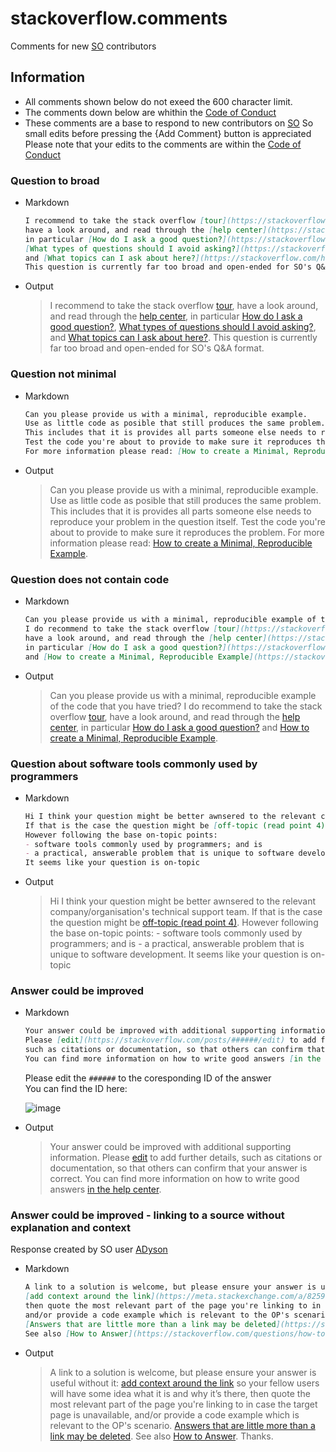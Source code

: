 # stackoverflow.comments
Comments for new [SO][1] contributors

## Information
  - All comments shown below do not exeed the 600 character limit.
  - The comments down below are whithin the [Code of Conduct][2]
  - These comments are a base to respond to new contributors on [SO][1]
    So small edits before pressing the {Add Comment} button is appreciated
    Please note that your edits to the comments are within the [Code of Conduct][2]

[1]: https://stackoverflow.com/
[2]: https://stackoverflow.com/conduct

### Question to broad

- Markdown
  ```markdown
  I recommend to take the stack overflow [tour](https://stackoverflow.com/tour),
  have a look around, and read through the [help center](https://stackoverflow.com/help),
  in particular [How do I ask a good question?](https://stackoverflow.com/help/how-to-ask),
  [What types of questions should I avoid asking?](https://stackoverflow.com/help/dont-ask),
  and [What topics can I ask about here?](https://stackoverflow.com/help/on-topic).
  This question is currently far too broad and open-ended for SO's Q&A format.
  ```
 - Output  
    >   I recommend to take the stack overflow [tour](https://stackoverflow.com/tour),
  have a look around, and read through the [help center](https://stackoverflow.com/help),
  in particular [How do I ask a good question?](https://stackoverflow.com/help/how-to-ask),
  [What types of questions should I avoid asking?](https://stackoverflow.com/help/dont-ask),
  and [What topics can I ask about here?](https://stackoverflow.com/help/on-topic).
  This question is currently far too broad and open-ended for SO's Q&A format.

### Question not minimal

 - Markdown
    ```markdown
    Can you please provide us with a minimal, reproducible example.
    Use as little code as posible that still produces the same problem.
    This includes that it is provides all parts someone else needs to reproduce your problem in the question itself.
    Test the code you're about to provide to make sure it reproduces the problem.
    For more information please read: [How to create a Minimal, Reproducible Example](https://stackoverflow.com/help/minimal-reproducible-example).
    ```
 - Output
    > Can you please provide us with a minimal, reproducible example.
  Use as little code as posible that still produces the same problem.
  This includes that it is provides all parts someone else needs to reproduce your problem in the question itself.
  Test the code you're about to provide to make sure it reproduces the problem.
  For more information please read: [How to create a Minimal, Reproducible Example](https://stackoverflow.com/help/minimal-reproducible-example).

### Question does not contain code

 - Markdown
    ```markdown
    Can you please provide us with a minimal, reproducible example of the code that you have tried?
    I do recommend to take the stack overflow [tour](https://stackoverflow.com/tour),
    have a look around, and read through the [help center](https://stackoverflow.com/help),
    in particular [How do I ask a good question?](https://stackoverflow.com/help/how-to-ask)
    and [How to create a Minimal, Reproducible Example](https://stackoverflow.com/help/minimal-reproducible-example).
    ```
 - Output
    > Can you please provide us with a minimal, reproducible example of the code that you have tried?
    I do recommend to take the stack overflow [tour](https://stackoverflow.com/tour),
    have a look around, and read through the [help center](https://stackoverflow.com/help),
    in particular [How do I ask a good question?](https://stackoverflow.com/help/how-to-ask)
    and [How to create a Minimal, Reproducible Example](https://stackoverflow.com/help/minimal-reproducible-example).

### Question about software tools commonly used by programmers


 - Markdown
    ```markdown
    Hi I think your question might be better awnsered to the relevant company/organisation's technical support team.
    If that is the case the question might be [off-topic (read point 4)](https://stackoverflow.com/help/on-topic).
    However following the base on-topic points:
    - software tools commonly used by programmers; and is
    - a practical, answerable problem that is unique to software development
    It seems like your question is on-topic
    ```
 - Output
    > Hi I think your question might be better awnsered to the relevant company/organisation's technical support team.
    If that is the case the question might be [off-topic (read point 4)](https://stackoverflow.com/help/on-topic).
    However following the base on-topic points: - software tools commonly used by programmers;
    and is - a practical, answerable problem that is unique to software development. It seems like your question is on-topic

### Answer could be improved

 - Markdown
    ```markdown
    Your answer could be improved with additional supporting information.
    Please [edit](https://stackoverflow.com/posts/######/edit) to add further details,
    such as citations or documentation, so that others can confirm that your answer is correct.
    You can find more information on how to write good answers [in the help center](https://stackoverflow.com/help/how-to-answer).
    ```
    Please edit the `######` to the coresponding ID of the answer  
    You can find the ID here:  
    
    ![image](https://user-images.githubusercontent.com/15922789/140891292-0b378400-bb64-47f6-a7d3-fc624f8a9ef6.png)

 - Output
    > Your answer could be improved with additional supporting information.
    Please [edit](https://stackoverflow.com/posts/######/edit) to add further details,
    such as citations or documentation, so that others can confirm that your answer is correct.
    You can find more information on how to write good answers [in the help center](https://stackoverflow.com/help/how-to-answer).

### Answer could be improved - linking to a source without explanation and context

Response created by SO user [ADyson](https://stackoverflow.com/users/5947043/adyson)

 - Markdown
    ```markdown
    A link to a solution is welcome, but please ensure your answer is useful without it:
    [add context around the link](https://meta.stackexchange.com/a/8259) so your fellow users will have some idea what it is and why it’s there,
    then quote the most relevant part of the page you're linking to in case the target page is unavailable,
    and/or provide a code example which is relevant to the OP's scenario.
    [Answers that are little more than a link may be deleted](https://stackoverflow.com/help/deleted-answers).
    See also [How to Answer](https://stackoverflow.com/questions/how-to-answer). Thanks.
    ```

 - Output
    > A link to a solution is welcome, but please ensure your answer is useful without it:
    [add context around the link](https://meta.stackexchange.com/a/8259) so your fellow users will have some idea what it is and why it’s there,
    then quote the most relevant part of the page you're linking to in case the target page is unavailable,
    and/or provide a code example which is relevant to the OP's scenario.
    [Answers that are little more than a link may be deleted](https://stackoverflow.com/help/deleted-answers).
    See also [How to Answer](https://stackoverflow.com/questions/how-to-answer). Thanks.

